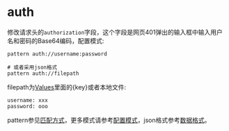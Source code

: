 # auth
修改请求头的`authorization`字段，这个字段是网页401弹出的输入框中输入用户名和密码的Base64编码，配置模式:

	pattern auth://username:password
	
	# 或者采用json格式
	pattern auth://filepath
	
filepath为[Values](http://local.whistlejs.com/#values)里面的{key}或者本地文件:

	username: xxx
	password: ooo

pattern参见[匹配方式](../pattern.html)，更多模式请参考[配置模式](../mode.html)，json格式参考[数据格式](../data.html)。